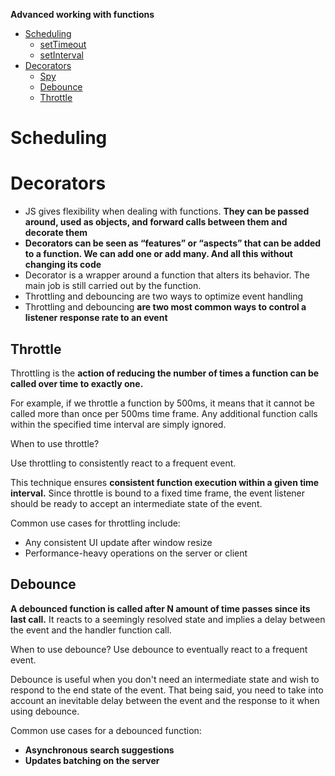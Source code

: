 **Advanced working with functions**

- [Scheduling](#scheduling)
  - [setTimeout](#setTimeout)
  - [setInterval](#setInterval)
- [Decorators](#decorators)
  - [Spy](#spy)
  - [Debounce](#debounce)
  - [Throttle](#throttle)




# Scheduling



# Decorators
- JS gives flexibility when dealing with functions. **They can be passed around, used as objects, and forward calls between them and decorate them**
- **Decorators can be seen as “features” or “aspects” that can be added to a function. We can add one or add many. And all this without changing its code**
- Decorator is a wrapper around a function that alters its behavior. The main job is still carried out by the function.
- Throttling and debouncing are two ways to optimize event handling
- Throttling and debouncing **are two most common ways to control a listener response rate to an event**

## Throttle
Throttling is the **action of reducing the number of times a function can be called over time to exactly one.**

For example, if we throttle a function by 500ms, it means that it cannot be called more than once per 500ms time frame. Any additional function calls within the specified time interval are simply ignored.

When to use throttle?

Use throttling to consistently react to a frequent event.

This technique ensures **consistent function execution within a given time interval.** Since throttle is bound to a fixed time frame, the event listener should be ready to accept an intermediate state of the event.

Common use cases for throttling include:
- Any consistent UI update after window resize
- Performance-heavy operations on the server or client

## Debounce
**A debounced function is called after N amount of time passes since its last call.** It reacts to a seemingly resolved state and implies a delay between the event and the handler function call.

When to use debounce? Use debounce to eventually react to a frequent event.

Debounce is useful when you don't need an intermediate state and wish to respond to the end state of the event. That being said, you need to take into account an inevitable delay between the event and the response to it when using debounce.

Common use cases for a debounced function:
- **Asynchronous search suggestions**
- **Updates batching on the server**









